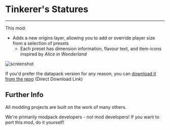 # Tinkerer's Statures

---

This mod:
- Adds a new origins layer, allowing you to add or override player size from a selection of presets
  - Each preset has dimension information, flavour text, and item-icons inspired by *Alice in Wonderland*

![screenshot](https://user-images.githubusercontent.com/55819817/174215100-2b630688-8ef5-4429-b82e-9516c132915a.png)

If you'd prefer the datapack version for any reason, you can [download it from the repo](https://download-directory.github.io/?url=https://github.com/sisby-folk/tinkerers-statures/tree/main/src/main/resources/data/tinkerers_statures) (Direct Download Link)

## Further Info

All modding projects are built on the work of many others.

We're primarily modpack developers - not mod developers! If you want to port this mod, do it yourself!

